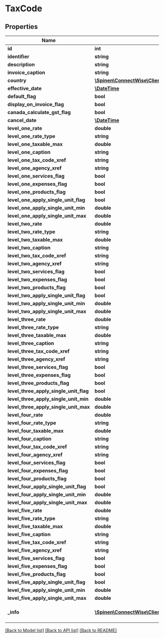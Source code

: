 # TaxCode

## Properties
Name | Type | Description | Notes
------------ | ------------- | ------------- | -------------
**id** | **int** |  | [optional] 
**identifier** | **string** |  | 
**description** | **string** |  | 
**invoice_caption** | **string** |  | 
**country** | [**\Spinen\ConnectWise\Clients\Finance\Spinen\ConnectWise\Clients\Finance\Model\CountryReference**](CountryReference.md) |  | [optional] 
**effective_date** | [**\DateTime**](\DateTime.md) |  | 
**default_flag** | **bool** |  | [optional] 
**display_on_invoice_flag** | **bool** |  | [optional] 
**canada_calculate_gst_flag** | **bool** |  | [optional] 
**cancel_date** | [**\DateTime**](\DateTime.md) |  | [optional] 
**level_one_rate** | **double** |  | [optional] 
**level_one_rate_type** | **string** |  | [optional] 
**level_one_taxable_max** | **double** |  | [optional] 
**level_one_caption** | **string** |  | [optional] 
**level_one_tax_code_xref** | **string** |  | [optional] 
**level_one_agency_xref** | **string** |  | [optional] 
**level_one_services_flag** | **bool** |  | [optional] 
**level_one_expenses_flag** | **bool** |  | [optional] 
**level_one_products_flag** | **bool** |  | [optional] 
**level_one_apply_single_unit_flag** | **bool** |  | [optional] 
**level_one_apply_single_unit_min** | **double** |  | [optional] 
**level_one_apply_single_unit_max** | **double** |  | [optional] 
**level_two_rate** | **double** |  | [optional] 
**level_two_rate_type** | **string** |  | [optional] 
**level_two_taxable_max** | **double** |  | [optional] 
**level_two_caption** | **string** |  | [optional] 
**level_two_tax_code_xref** | **string** |  | [optional] 
**level_two_agency_xref** | **string** |  | [optional] 
**level_two_services_flag** | **bool** |  | [optional] 
**level_two_expenses_flag** | **bool** |  | [optional] 
**level_two_products_flag** | **bool** |  | [optional] 
**level_two_apply_single_unit_flag** | **bool** |  | [optional] 
**level_two_apply_single_unit_min** | **double** |  | [optional] 
**level_two_apply_single_unit_max** | **double** |  | [optional] 
**level_three_rate** | **double** |  | [optional] 
**level_three_rate_type** | **string** |  | [optional] 
**level_three_taxable_max** | **double** |  | [optional] 
**level_three_caption** | **string** |  | [optional] 
**level_three_tax_code_xref** | **string** |  | [optional] 
**level_three_agency_xref** | **string** |  | [optional] 
**level_three_services_flag** | **bool** |  | [optional] 
**level_three_expenses_flag** | **bool** |  | [optional] 
**level_three_products_flag** | **bool** |  | [optional] 
**level_three_apply_single_unit_flag** | **bool** |  | [optional] 
**level_three_apply_single_unit_min** | **double** |  | [optional] 
**level_three_apply_single_unit_max** | **double** |  | [optional] 
**level_four_rate** | **double** |  | [optional] 
**level_four_rate_type** | **string** |  | [optional] 
**level_four_taxable_max** | **double** |  | [optional] 
**level_four_caption** | **string** |  | [optional] 
**level_four_tax_code_xref** | **string** |  | [optional] 
**level_four_agency_xref** | **string** |  | [optional] 
**level_four_services_flag** | **bool** |  | [optional] 
**level_four_expenses_flag** | **bool** |  | [optional] 
**level_four_products_flag** | **bool** |  | [optional] 
**level_four_apply_single_unit_flag** | **bool** |  | [optional] 
**level_four_apply_single_unit_min** | **double** |  | [optional] 
**level_four_apply_single_unit_max** | **double** |  | [optional] 
**level_five_rate** | **double** |  | [optional] 
**level_five_rate_type** | **string** |  | [optional] 
**level_five_taxable_max** | **double** |  | [optional] 
**level_five_caption** | **string** |  | [optional] 
**level_five_tax_code_xref** | **string** |  | [optional] 
**level_five_agency_xref** | **string** |  | [optional] 
**level_five_services_flag** | **bool** |  | [optional] 
**level_five_expenses_flag** | **bool** |  | [optional] 
**level_five_products_flag** | **bool** |  | [optional] 
**level_five_apply_single_unit_flag** | **bool** |  | [optional] 
**level_five_apply_single_unit_min** | **double** |  | [optional] 
**level_five_apply_single_unit_max** | **double** |  | [optional] 
**_info** | [**\Spinen\ConnectWise\Clients\Finance\Spinen\ConnectWise\Clients\Finance\Model\Metadata**](Metadata.md) | Metadata of the entity | [optional] 

[[Back to Model list]](../README.md#documentation-for-models) [[Back to API list]](../README.md#documentation-for-api-endpoints) [[Back to README]](../README.md)


